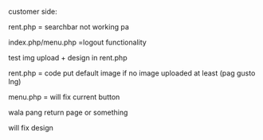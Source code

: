 customer side:

rent.php = searchbar not working pa

index.php/menu.php =logout functionality

test img upload + design in rent.php

rent.php = code put default image if no image uploaded at least (pag gusto lng)

menu.php = will fix current button

wala pang return page or something

will fix design
